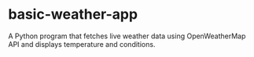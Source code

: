 # basic-weather-app
A Python program that fetches live weather data using OpenWeatherMap API and displays temperature and conditions.
